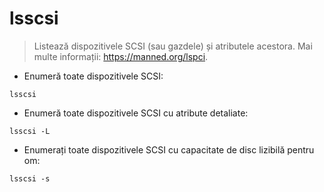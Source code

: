 # lsscsi

> Listează dispozitivele SCSI (sau gazdele) și atributele acestora.
> Mai multe informații: <https://manned.org/lspci>.

- Enumeră toate dispozitivele SCSI:

`lsscsi`

- Enumeră toate dispozitivele SCSI cu atribute detaliate:

`lsscsi -L`

- Enumerați toate dispozitivele SCSI cu capacitate de disc lizibilă pentru om:

`lsscsi -s`

